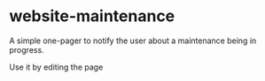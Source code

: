 # website-maintenance
A simple one-pager to notify the user about a maintenance being in progress.

Use it by editing the page **<title>** and **<h1>** tags on the HTML page.

